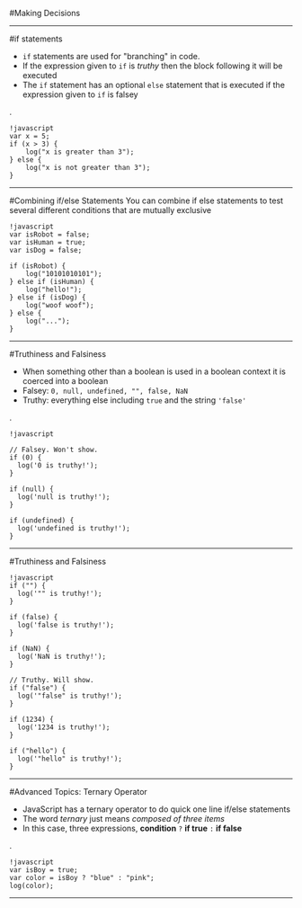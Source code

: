 #Making Decisions

---
#if statements
- `if` statements are used for "branching" in code.
- If the expression given to `if` is *truthy* then the block following it will be executed
- The `if` statement has an optional `else` statement that is executed if the expression given to `if` is falsey

.

    !javascript
    var x = 5;
    if (x > 3) {
        log("x is greater than 3");
    } else {
        log("x is not greater than 3");
    }

---
#Combining if/else Statements
You can combine if else statements to test several different conditions that are mutually exclusive

    !javascript
    var isRobot = false;
    var isHuman = true;
    var isDog = false;

    if (isRobot) {
        log("10101010101");
    } else if (isHuman) {
        log("hello!");
    } else if (isDog) {
        log("woof woof");
    } else {
        log("...");
    }

---
#Truthiness and Falsiness

- When something other than a boolean is used in a boolean context it is coerced into a boolean
- Falsey: `0, null, undefined, "", false, NaN`
- Truthy: everything else including `true` and the string `'false'`

. 

    !javascript

    // Falsey. Won't show.
    if (0) { 
      log('0 is truthy!');
    }

    if (null) {
      log('null is truthy!');
    }

    if (undefined) {
      log('undefined is truthy!');
    }

---
#Truthiness and Falsiness

    !javascript
    if ("") {
      log('"" is truthy!');
    }

    if (false) {
      log('false is truthy!');
    }

    if (NaN) {
      log('NaN is truthy!');
    }

    // Truthy. Will show.
    if ("false") {
      log('"false" is truthy!');
    }

    if (1234) {
      log('1234 is truthy!');
    }

    if ("hello") {
      log('"hello" is truthy!');
    }

---
#Advanced Topics: Ternary Operator
- JavaScript has a ternary operator to do quick one line if/else statements
- The word *ternary* just means *composed of three items*
- In this case, three expressions, **condition** `?` **if true** `:` **if false**

.

    !javascript
    var isBoy = true;
    var color = isBoy ? "blue" : "pink";
    log(color);

---
